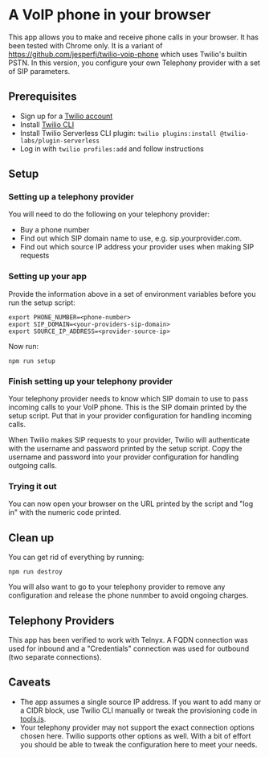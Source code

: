 # A VoIP phone in your browser

This app allows you to make and receive phone calls in your browser. It has been tested with Chrome only. It is a variant of https://github.com/jesperfj/twilio-voip-phone which uses Twilio's builtin PSTN. In this version, you configure your own Telephony provider with a set of SIP parameters.

## Prerequisites

* Sign up for a [Twilio account](https://twilio.com/)
* Install [Twilio CLI](https://www.twilio.com/docs/twilio-cli/quickstart)
* Install Twilio Serverless CLI plugin: `twilio plugins:install @twilio-labs/plugin-serverless`
* Log in with `twilio profiles:add` and follow instructions

## Setup

### Setting up a telephony provider

You will need to do the following on your telephony provider:

* Buy a phone number
* Find out which SIP domain name to use, e.g. sip.yourprovider.com.
* Find out which source IP address your provider uses when making SIP requests

### Setting up your app

Provide the information above in a set of environment variables before you run the setup script:

    export PHONE_NUMBER=<phone-number>
    export SIP_DOMAIN=<your-providers-sip-domain>
    export SOURCE_IP_ADDRESS=<provider-source-ip>

Now run:

    npm run setup

### Finish setting up your telephony provider

Your telephony provider needs to know which SIP domain to use to pass incoming calls to your VoIP phone. This is the SIP domain printed by the setup script. Put that in your provider configuration for handling incoming calls.

When Twilio makes SIP requests to your provider, Twilio will authenticate with the username and password printed by the setup script. Copy the username and password into your provider configuration for handling outgoing calls.

### Trying it out

You can now open your browser on the URL printed by the script and "log in" with the numeric code printed.

## Clean up

You can get rid of everything by running:

    npm run destroy

You will also want to go to your telephony provider to remove any configuration and release the phone nunmber to avoid ongoing charges.

## Telephony Providers

This app has been verified to work with Telnyx. A FQDN connection was used for inbound and a "Credentials" connection was used for outbound (two separate connections). 

## Caveats

* The app assumes a single source IP address. If you want to add many or a CIDR block, use Twilio CLI manually or tweak the provisioning code in [tools.js](tools.js).
* Your telephony provider may not support the exact connection options chosen here. Twilio supports other options as well. With a bit of effort you should be able to tweak the configuration here to meet your needs.